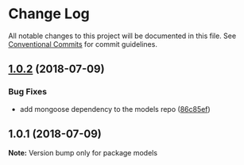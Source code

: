 # Change Log

All notable changes to this project will be documented in this file.
See [Conventional Commits](https://conventionalcommits.org) for commit guidelines.

<a name="1.0.2"></a>
## [1.0.2](https://github.com/bot-alchemy/monorepo-test/compare/v1.0.1...v1.0.2) (2018-07-09)


### Bug Fixes

* add mongoose dependency to the models repo ([86c85ef](https://github.com/bot-alchemy/monorepo-test/commit/86c85ef))




<a name="1.0.1"></a>
## 1.0.1 (2018-07-09)




**Note:** Version bump only for package models
